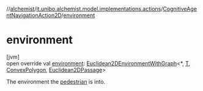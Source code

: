 //[alchemist](../../../index.md)/[it.unibo.alchemist.model.implementations.actions](../index.md)/[CognitiveAgentNavigationAction2D](index.md)/[environment](environment.md)

# environment

[jvm]\
open override val [environment](environment.md): [Euclidean2DEnvironmentWithGraph](../../it.unibo.alchemist.model.interfaces.environments/-euclidean2-d-environment-with-graph/index.md)<*, [T](index.md), [ConvexPolygon](../../it.unibo.alchemist.model.interfaces.geometry.euclidean2d/-convex-polygon/index.md), [Euclidean2DPassage](../../it.unibo.alchemist.model.interfaces.geometry.euclidean2d.graph/-euclidean2-d-passage/index.md)>

The environment the [pedestrian](index.md#698091694%2FProperties%2F-267951372) is into.
